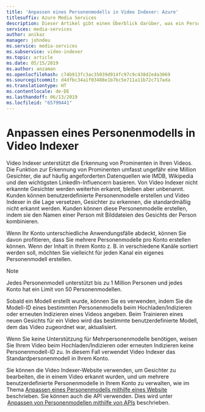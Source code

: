 ```yaml
---
title: 'Anpassen eines Personenmodells in Video Indexer: Azure'
titlesuffix: Azure Media Services
description: Dieser Artikel gibt einen Überblick darüber, was ein Personenmodell in Video Indexer ist und wie Sie es anpassen können.
services: media-services
author: anikaz
manager: johndeu
ms.service: media-services
ms.subservice: video-indexer
ms.topic: article
ms.date: 05/15/2019
ms.author: anzaman
ms.openlocfilehash: c74b913fc3ac35039d914fc97c9c438d2e4a3069
ms.sourcegitcommit: d4dfbc34a1f03488e1b7bc5e711a11b72c717ada
ms.translationtype: HT
ms.contentlocale: de-DE
ms.lasthandoff: 06/13/2019
ms.locfileid: "65799441"
---
```

# <a name="customize-a-person-model-in-video-indexer"></a>Anpassen eines Personenmodells in Video Indexer

Video Indexer unterstützt die Erkennung von Prominenten in Ihren Videos. Die Funktion zur Erkennung von Prominenten umfasst ungefähr eine Million Gesichter, die auf häufig angeforderten Datenquellen wie IMDB, Wikipedia und den wichtigsten LinkedIn-Influencern basieren. Von Video Indexer nicht erkannte Gesichter werden weiterhin erkannt, bleiben aber unbenannt. Kunden können benutzerdefinierte Personenmodelle erstellen und Video Indexer in die Lage versetzen, Gesichter zu erkennen, die standardmäßig nicht erkannt werden. Kunden können diese Personenmodelle erstellen, indem sie den Namen einer Person mit Bilddateien des Gesichts der Person kombinieren.  

Wenn Ihr Konto unterschiedliche Anwendungsfälle abdeckt, können Sie davon profitieren, dass Sie mehrere Personenmodelle pro Konto erstellen können. Wenn der Inhalt in Ihrem Konto z. B. in verschiedene Kanäle sortiert werden soll, möchten Sie vielleicht für jeden Kanal ein eigenes Personenmodell erstellen. 

> [!NOTE]
> Jedes Personenmodell unterstützt bis zu 1 Million Personen und jedes Konto hat ein Limit von 50 Personenmodellen. 

Sobald ein Modell erstellt wurde, können Sie es verwenden, indem Sie die Modell-ID eines bestimmten Personenmodells beim Hochladen/Indizieren oder erneuten Indizieren eines Videos angeben. Beim Trainieren eines neuen Gesichts für ein Video wird das bestimmte benutzerdefinierte Modell, dem das Video zugeordnet war, aktualisiert. 

Wenn Sie keine Unterstützung für Mehrpersonenmodelle benötigen, weisen Sie Ihrem Video beim Hochladen/Indizieren oder erneuten Indizieren keine Personenmodell-ID zu. In diesem Fall verwendet Video Indexer das Standardpersonenmodell in Ihrem Konto. 

Sie können die Video Indexer-Website verwenden, um Gesichter zu bearbeiten, die in einem Video erkannt wurden, und um mehrere benutzerdefinierte Personenmodelle in Ihrem Konto zu verwalten, wie im Thema [Anpassen eines Personenmodells mithilfe eines Website](customize-person-model-with-website.md) beschrieben. Sie können auch die API verwenden. Dies wird unter  [Anpassen von Personenmodellen mithilfe von APIs](customize-person-model-with-api.md) beschrieben.